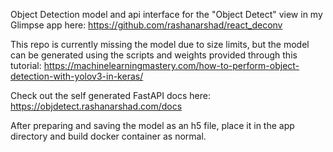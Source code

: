 Object Detection model and api interface for the "Object Detect" view in my Glimpse app here: https://github.com/rashanarshad/react_deconv

This repo is currently missing the model due to size limits, but the model can be generated using the scripts and weights provided through this tutorial: https://machinelearningmastery.com/how-to-perform-object-detection-with-yolov3-in-keras/

Check out the self generated FastAPI docs here: https://objdetect.rashanarshad.com/docs



After preparing and saving the model as an h5 file, place it in the app directory and build docker container as normal.  
